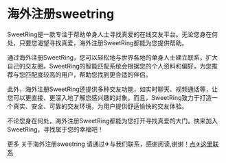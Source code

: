 # 海外注册sweetring

SweetRing是一款专注于帮助单身人士寻找真爱的在线交友平台。无论您身在何处，只要您渴望寻找真爱，海外注册SweetRing都能为您提供帮助。

通过海外注册SweetRing，您可以轻松地与世界各地的单身人士建立联系，扩大自己的交友圈。SweetRing的智能匹配系统会根据您的个人资料和偏好，为您推荐与您匹配度较高的用户，帮助您找到更合适的伴侣。

此外，海外注册SweetRing还提供多种交友功能，如实时聊天、视频通话等，让您可以更直接、更深入地了解您感兴趣的对象。而且，SweetRing致力于打造一个真实、安全、可靠的交友环境，为用户提供舒适愉快的交友体验。

不论您身在何处，海外注册SweetRing都能为您打开寻找真爱的大门。快来加入SweetRing，寻找属于您的幸福吧！

更多 关于海外注册sweetring 请通过✈与我们联系，感谢阅读,谢谢！[点✈这里联系](https://lm.k02.cc)